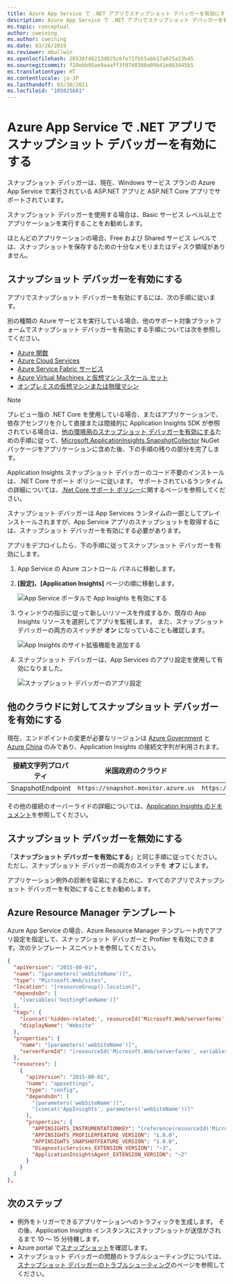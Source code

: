 ```yaml
---
title: Azure App Service で .NET アプリでスナップショット デバッガーを有効にする | Microsoft Docs
description: Azure App Service で .NET アプリでスナップショット デバッガーを有効にする
ms.topic: conceptual
author: cweining
ms.author: cweining
ms.date: 03/26/2019
ms.reviewer: mbullwin
ms.openlocfilehash: 26538f48213d025c6fe71fb55abb17a025a23b45
ms.sourcegitcommit: f28ebb95ae9aaaff3f87d8388a09b41e0b3445b5
ms.translationtype: HT
ms.contentlocale: ja-JP
ms.lasthandoff: 03/30/2021
ms.locfileid: "105025681"
---
```

# <a name="enable-snapshot-debugger-for-net-apps-in-azure-app-service"></a>Azure App Service で .NET アプリでスナップショット デバッガーを有効にする

スナップショット デバッガーは、現在、Windows サービス プランの Azure App Service で実行されている ASP.NET アプリと ASP.NET Core アプリでサポートされています。

スナップショット デバッガーを使用する場合は、Basic サービス レベル以上でアプリケーションを実行することをお勧めします。

ほとんどのアプリケーションの場合、Free および Shared サービス レベルでは、スナップショットを保存するための十分なメモリまたはディスク領域がありません。

## <a name="enable-snapshot-debugger"></a><a id="installation"></a> スナップショット デバッガーを有効にする
アプリでスナップショット デバッガーを有効にするには、次の手順に従います。

別の種類の Azure サービスを実行している場合、他のサポート対象プラットフォームでスナップショット デバッガーを有効にする手順については次を参照してください。
* [Azure 関数](snapshot-debugger-function-app.md?toc=/azure/azure-monitor/toc.json)
* [Azure Cloud Services](snapshot-debugger-vm.md?toc=/azure/azure-monitor/toc.json)
* [Azure Service Fabric サービス](snapshot-debugger-vm.md?toc=/azure/azure-monitor/toc.json)
* [Azure Virtual Machines と仮想マシン スケール セット](snapshot-debugger-vm.md?toc=/azure/azure-monitor/toc.json)
* [オンプレミスの仮想マシンまたは物理マシン](snapshot-debugger-vm.md?toc=/azure/azure-monitor/toc.json)

> [!NOTE]
> プレビュー版の .NET Core を使用している場合、またはアプリケーションで、依存アセンブリを介して直接または間接的に Application Insights SDK が参照されている場合は、[他の環境用のスナップショット デバッガーを有効にする](snapshot-debugger-vm.md?toc=/azure/azure-monitor/toc.json)ための手順に従って、[Microsoft.ApplicationInsights.SnapshotCollector](https://www.nuget.org/packages/Microsoft.ApplicationInsights.SnapshotCollector) NuGet パッケージをアプリケーションに含めた後、下の手順の残りの部分を完了します。 
>
> Application Insights スナップショット デバッガーのコード不要のインストールは、.NET Core サポート ポリシーに従います。
> サポートされているランタイムの詳細については、[.Net Core サポート ポリシー](https://dotnet.microsoft.com/platform/support/policy/dotnet-core)に関するページを参照してください。

スナップショット デバッガーは App Services ランタイムの一部としてプレインストールされますが、App Service アプリのスナップショットを取得するには、スナップショット デバッガーを有効にする必要があります。

アプリをデプロイしたら、下の手順に従ってスナップショット デバッガーを有効にします。

1. App Service の Azure コントロール パネルに移動します。
2. **[設定]、[Application Insights]** ページの順に移動します。

   ![App Service ポータルで App Insights を有効にする](./media/snapshot-debugger/applicationinsights-appservices.png)

3. ウィンドウの指示に従って新しいリソースを作成するか、既存の App Insights リソースを選択してアプリを監視します。 また、スナップショット デバッガーの両方のスイッチが **オン** になっていることも確認します。

   ![App Insights のサイト拡張機能を追加する][Enablement UI]

4. スナップショット デバッガーは、App Services のアプリ設定を使用して有効になりました。

    ![スナップショット デバッガーのアプリ設定][snapshot-debugger-app-setting]

## <a name="enable-snapshot-debugger-for-other-clouds"></a>他のクラウドに対してスナップショット デバッガーを有効にする

現在、エンドポイントの変更が必要なリージョンは [Azure Government](../../azure-government/compare-azure-government-global-azure.md#application-insights) と [Azure China](/azure/china/resources-developer-guide) のみであり、Application Insights の接続文字列が利用されます。

|接続文字列プロパティ    | 米国政府のクラウド | China Cloud |   
|---------------|---------------------|-------------|
|SnapshotEndpoint         | `https://snapshot.monitor.azure.us`    | `https://snapshot.monitor.azure.cn` |

その他の接続のオーバーライドの詳細については、[Application Insights のドキュメント](./sdk-connection-string.md?tabs=net#connection-string-with-explicit-endpoint-overrides)を参照してください。

## <a name="disable-snapshot-debugger"></a>スナップショット デバッガーを無効にする

「**スナップショット デバッガーを有効にする**」と同じ手順に従ってください。ただし、スナップショット デバッガーの両方のスイッチを **オフ** にします。

アプリケーション例外の診断を容易にするために、すべてのアプリでスナップショット デバッガーを有効にすることをお勧めします。

## <a name="azure-resource-manager-template"></a>Azure Resource Manager テンプレート

Azure App Service の場合、Azure Resource Manager テンプレート内でアプリ設定を指定して、スナップショット デバッガーと Profiler を有効にできます。次のテンプレート スニペットを参照してください。

```json
{
  "apiVersion": "2015-08-01",
  "name": "[parameters('webSiteName')]",
  "type": "Microsoft.Web/sites",
  "location": "[resourceGroup().location]",
  "dependsOn": [
    "[variables('hostingPlanName')]"
  ],
  "tags": { 
    "[concat('hidden-related:', resourceId('Microsoft.Web/serverfarms', variables('hostingPlanName')))]": "empty",
    "displayName": "Website"
  },
  "properties": {
    "name": "[parameters('webSiteName')]",
    "serverFarmId": "[resourceId('Microsoft.Web/serverfarms', variables('hostingPlanName'))]"
  },
  "resources": [
    {
      "apiVersion": "2015-08-01",
      "name": "appsettings",
      "type": "config",
      "dependsOn": [
        "[parameters('webSiteName')]",
        "[concat('AppInsights', parameters('webSiteName'))]"
      ],
      "properties": {
        "APPINSIGHTS_INSTRUMENTATIONKEY": "[reference(resourceId('Microsoft.Insights/components', concat('AppInsights', parameters('webSiteName'))), '2014-04-01').InstrumentationKey]",
        "APPINSIGHTS_PROFILERFEATURE_VERSION": "1.0.0",
        "APPINSIGHTS_SNAPSHOTFEATURE_VERSION": "1.0.0",
        "DiagnosticServices_EXTENSION_VERSION": "~3",
        "ApplicationInsightsAgent_EXTENSION_VERSION": "~2"
      }
    }
  ]
},
```

## <a name="next-steps"></a>次のステップ

- 例外をトリガーできるアプリケーションへのトラフィックを生成します。 その後、Application Insights インスタンスにスナップショットが送信がされるまで 10 ～ 15 分待機します。
- Azure portal で[スナップショット](snapshot-debugger.md?toc=/azure/azure-monitor/toc.json#view-snapshots-in-the-portal)を確認します。
- スナップショット デバッガーの問題のトラブルシューティングについては、[スナップショット デバッガーのトラブルシューティング](snapshot-debugger-troubleshoot.md?toc=/azure/azure-monitor/toc.json)のページを参照してください。

[Enablement UI]: ./media/snapshot-debugger/enablement-ui.png
[snapshot-debugger-app-setting]:./media/snapshot-debugger/snapshot-debugger-app-setting.png